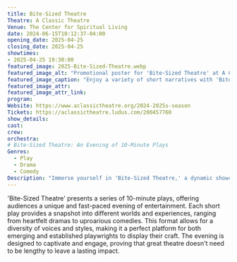 ```yaml
---
title: Bite-Sized Theatre
Theatre: A Classic Theatre
Venue: The Center for Spiritual Living
date: 2024-06-15T10:12:37-04:00
opening_date: 2025-04-25
closing_date: 2025-04-25
showtimes:
- 2025-04-25 19:30:00
featured_image: 2025-Bite-Sized-Theatre.webp
featured_image_alt: "Promotional poster for 'Bite-Sized Theatre' at A Classic Theatre, featuring the play's title in blue against a simple white background with a clock graphic. This evening of 10-minute plays covers a variety of topics, scheduled for April 25, 2025."
featured_image_caption: "Enjoy a variety of short narratives with 'Bite-Sized Theatre,' an evening of 10-minute plays at A Classic Theatre on April 25, 2025."
featured_image_attr: 
featured_image_attr_link: 
program:
Website: https://www.aclassictheatre.org/2024-2025s-season
Tickets: https://aclassictheatre.ludus.com/200457760
show_details: 
cast:
crew:
orchestra:
# Bite-Sized Theatre: An Evening of 10-Minute Plays
Genres:
  - Play
  - Drama
  - Comedy
Description: "Immerse yourself in 'Bite-Sized Theatre,' a dynamic showcase of quick, compelling plays that deliver a range of emotions and stories, all in just 10 minutes each."
---
```

'Bite-Sized Theatre' presents a series of 10-minute plays, offering audiences a unique and fast-paced evening of entertainment. Each short play provides a snapshot into different worlds and experiences, ranging from heartfelt dramas to uproarious comedies. This format allows for a diversity of voices and styles, making it a perfect platform for both emerging and established playwrights to display their craft. The evening is designed to captivate and engage, proving that great theatre doesn't need to be lengthy to leave a lasting impact.